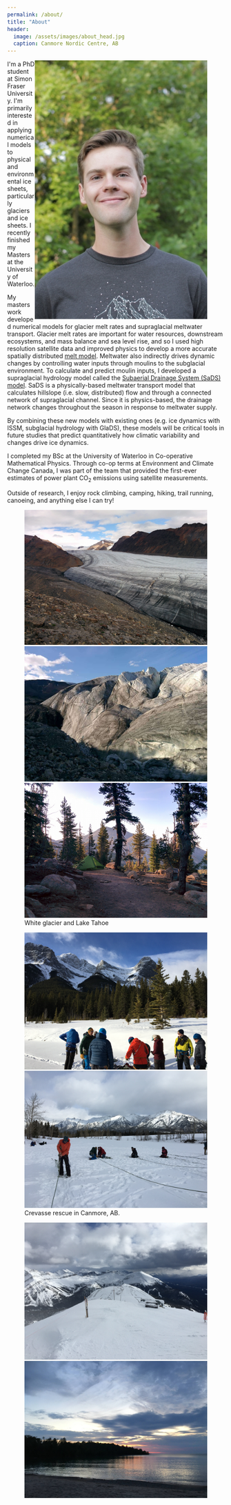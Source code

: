 ```yaml
---
permalink: /about/
title: "About"
header:
  image: /assets/images/about_head.jpg
  caption: Canmore Nordic Centre, AB
---
```


<figure>
        <a href="/assets/images/headshot_400px.jpg" rel="Headshot"><img src="/assets/images/headshot_400px.jpg" alt="Headshot" align="right"/></a>
</figure>

I'm a PhD student at Simon Fraser University. I'm primarily interested in applying numerical models to physical and environmental ice sheets, particularly glaciers and ice sheets. I recently finished my Masters at the University of Waterloo.

My masters work developed numerical models for glacier melt rates and supraglacial meltwater transport. Glacier melt rates are important for water resources, downstream ecosystems, and mass balance and sea level rise, and so I used high resolution satellite data and improved physics to develop a more accurate spatially distributed [melt model](/projects/seb/). Meltwater also indirectly drives dynamic changes by controlling water inputs through moulins to the subglacial environment. To calculate and predict moulin inputs, I developed a supraglacial hydrology model called the [Subaerial Drainage System (SaDS) model](/projects/sads/). SaDS is a physically-based meltwater transport model that calculates hillslope (i.e. slow, distributed) flow and through a connected network of supraglacial channel. Since it is physics-based, the drainage network changes throughout the season in response to meltwater supply.

By combining these new models with existing ones (e.g. ice dynamics with ISSM, subglacial hydrology with GlaDS), these models will be critical tools in future studies that predict quantitatively how climatic variability and changes drive ice dynamics.

I completed my BSc at the University of Waterloo in Co-operative Mathematical Physics. Through co-op terms at Environment and Climate Change Canada, I was part of the team that provided the first-ever estimates of power plant CO<sub>2</sub> emissions using satellite measurements.

Outside of research, I enjoy rock climbing, camping, hiking, trail running, canoeing, and anything else I can try!

<figure class="third">
	<a href="/assets/images/gallery_01.jpg" rel="White Glacier"><img src="/assets/images/gallery_01.jpg" alt="" /></a>
        <a href="/assets/images/gallery_02.jpg" rel="White Glacier"><img src="/assets/images/gallery_02.jpg" alt="" /></a>
        <a href="/assets/images/gallery_03.jpg" rel="Mount Rose Campground, Lake Tahoe"><img src="/assets/images/gallery_03.jpg" alt="" /></a>
	<figcaption>White glacier and Lake Tahoe</figcaption>
</figure>

<figure class="half">
        <a href="/assets/images/gallery_04.jpg" rel="Three Sisters, Canmore"><img src="/assets/images/gallery_04.jpg" alt="" /></a>
        <a href="/assets/images/gallery_05.jpg" rel="Crevasse Rescue Training, Canmore"><img src="/assets/images/gallery_05.jpg" alt="" /></a>
	<figcaption>Crevasse rescue in Canmore, AB.</figcaption>
</figure>

<figure class="third">
        <a href="/assets/images/gallery_06.jpg" rel="Lake Louise"><img src="/assets/images/gallery_06.jpg" alt="" /></a>
        <a href="/assets/images/gallery_07.jpg" rel="Lake Huron"><img src="/assets/images/gallery_07.jpg" alt="" /></a>
        <a href="/assets/images/gallery_08.jpg" rel="Winter portrait"><img src="/assets/images/gallery_08.jpg" alt="" /></a>
</figure>
